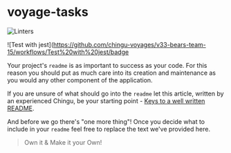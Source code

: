 # voyage-tasks

![Linters](https://github.com/chingu-voyages/v33-bears-team-15/workflows/Linters/badge.svg)

![Test with jest](https://github.com/chingu-voyages/v33-bears-team-15/workflows/Test%20with%20jest/badge

Your project's `readme` is as important to success as your code. For 
this reason you should put as much care into its creation and maintenance
as you would any other component of the application.

If you are unsure of what should go into the `readme` let this article,
written by an experienced Chingu, be your starting point - 
[Keys to a well written README](https://tinyurl.com/yk3wubft).

And before we go there's "one more thing"! Once you decide what to include
in your `readme` feel free to replace the text we've provided here.

> Own it & Make it your Own!
